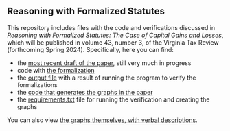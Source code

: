## Reasoning with Formalized Statutes

This repository includes files with the code and verifications discussed in *Reasoning with Formalized Statutes: The Case of Capital Gains and Losses*, which will be published in volume 43, number 3, of the Virginia Tax Review (forthcoming Spring 2024). Specifically, here you can find:
- the [most recent draft of the paper](https://github.com/slawsk/tax-formalization/blob/main/FormalizationReasoningPaper.pdf), still very much in progress
- code with [the formalization](https://github.com/slawsk/tax-formalization/blob/main/formalize_reasoning.py)
- the [output file](https://github.com/slawsk/tax-formalization/blob/main/check.txt) with a result of running the program to verify the formalizations
- the [code that generates the graphs in the paper](https://github.com/slawsk/tax-formalization/blob/main/capitalgainsgraphs.py) 
- the [requirements.txt](https://github.com/slawsk/tax-formalization/blob/main/requirements.txt) file for running the verification and creating the graphs

You can also view [the graphs themselves, with verbal descriptions](https://www.sarahlawsky.org/formalizedreasoninggraphics). 
